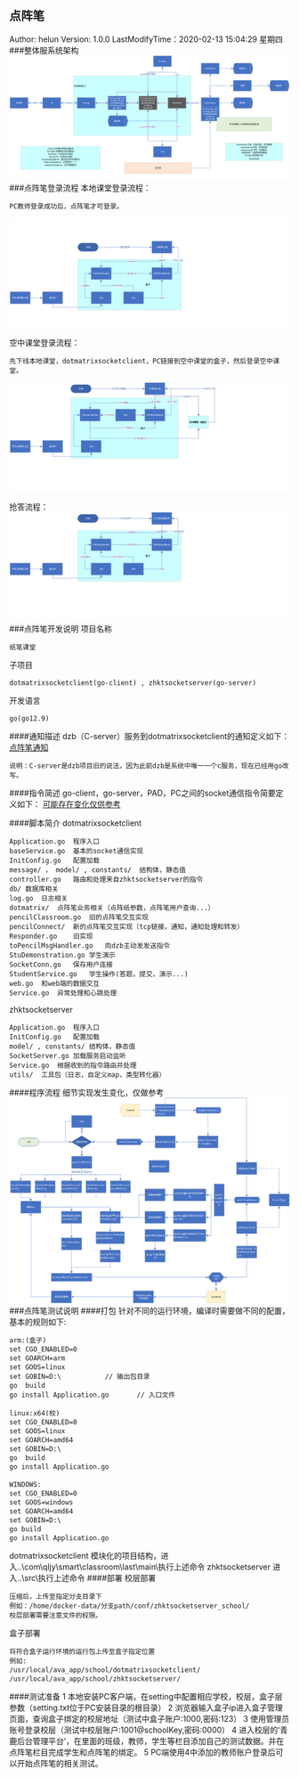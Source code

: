 ## 点阵笔
Author: helun
Version: 1.0.0
LastModifyTime：2020-02-13 15:04:29 星期四
###整体服系统架构
![](./dotp1.png)
###点阵笔登录流程
本地课堂登录流程：

	PC教师登录成功后，点阵笔才可登录。
![](./dotp2.png)

空中课堂登录流程：

	先下线本地课堂，dotmatrixsocketclient，PC链接到空中课堂的盒子，然后登录空中课堂。
![](./dotp3.png)

抢答流程：
![](./dotp4.png)
###点阵笔开发说明
项目名称

	纸笔课堂
子项目

	dotmatrixsocketclient(go-client) , zhktsocketserver(go-server)
开发语言

	go(go12.9)

####通知描述
	dzb（C-server）服务到dotmatrixsocketclient的通知定义如下：
[点阵笔通知](http://250.qljy.com:83/web/#/1?page_id=1 "点阵笔通知")

	说明：C-server是dzb项目旧的说法，因为此前dzb是系统中唯一一个c服务，现在已经用go改写。

####指令简述
	go-client，go-server，PAD，PC之间的socket通信指令简要定义如下：
[可能存在变化仅供参考](http://250.qljy.com:83/web/#/6 "可能存在变化进攻参考")

####脚本简介
dotmatrixsocketclient

```
Application.go	程序入口
baseService.go	基本的socket通信实现
InitConfig.go	配置加载
message/ ， model/ , constants/	结构体，静态值
controller.go	路由和处理来自zhktsocketserver的指令
db/	数据库相关
log.go	日志相关
dotmatrix/	点阵笔业务相关（点阵纸参数，点阵笔用户查询...）
pencilClassroom.go	旧的点阵笔交互实现
pencilConnect/	新的点阵笔交互实现（tcp链接，通知，通知处理和转发）
Responder.go	旧实现
toPencilMsgHandler.go	向dzb主动发发送指令
StuDemonstration.go	学生演示
SocketConn.go	保存用户连接
StudentService.go	学生操作(答题，提交，演示...)
web.go	和web端的数据交互
Service.go	异常处理和心跳处理
```
zhktsocketserver

```
Application.go	程序入口
InitConfig.go	配置加载
model/ , constants/	结构体，静态值
SocketServer.go	加载服务启动监听
Service.go	根据收到的指令路由并处理
utils/	工具包（日志，自定义map，类型转化器）
```
####程序流程
	细节实现发生变化，仅做参考
![](./dotp5.png)
###点阵笔测试说明
####打包
针对不同的运行环境，编译时需要做不同的配置，基本的规则如下:
```
arm:(盒子)
set CGO_ENABLED=0
set GOARCH=arm
set GOOS=linux
set GOBIN=D:\			// 输出包目录
go  build
go install Application.go		// 入口文件

linux:x64(校)
set CGO_ENABLED=0
set GOOS=linux
set GOARCH=amd64
set GOBIN=D:\
go  build
go install Application.go

WINDOWS:
set CGO_ENABLED=0
set GOOS=windows
set GOARCH=amd64
set GOBIN=D:\
go build
go install Application.go
```
dotmatrixsocketclient
	模块化的项目结构，进入..\com\qljy\smart\classroom\last\main\执行上述命令
zhktsocketserver
	进入..\src\执行上述命令
####部署
校层部署

	压缩后，上传至指定分支目录下
	例如：/home/docker-data/分支path/conf/zhktsocketserver_school/
	校层部署需要注意文件的权限。
盒子部署

	将符合盒子运行环境的运行包上传至盒子指定位置
	例如:
	/usr/local/ava_app/school/dotmatrixsocketclient/
	/usr/local/ava_app/school/zhktsocketserver/
####测试准备
	1 本地安装PC客户端，在setting中配置相应学校，校层，盒子层参数（setting.txt位于PC安装目录的根目录）
	2 浏览器输入盒子ip进入盒子管理页面，查询盒子绑定的校层地址（测试中盒子账户:1000,密码:123）
	3 使用管理员账号登录校层（测试中校层账户:1001@schoolKey,密码:0000）
	4 进入校层的‘青鹿后台管理平台’，在里面的班级，教师，学生等栏目添加自己的测试数据。并在点阵笔栏目完成学生和点阵笔的绑定。
	5 PC端使用4中添加的教师账户登录后可以开始点阵笔的相关测试。

